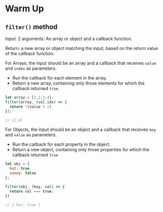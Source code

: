 # Warm Up

## `filter()` method

Input: 2 arguments: An array or object and a callback function.

Return: a new array or object matching the input, based on the return value of the callback function.

For Arrays, the input should be an array and a callback that receives `value` and `index` as parameters.

- Run the callback for each element in the array.
- Return a new array, containing only those elements for which the callback returned `true`.

```javascript
let array = [1,2,3,4];
filter(array, (val,idx) => {
  return !(value % 2)
});

// [2,4]
```

For Objects, the input should be an object and a callback that receives `key` and `value` as parameters.

- Run the callback for each property in the object.
- Return a new object, containing only those properties for which the callback returned `true`

```javascript
let obj = {
  hot: true
  sunny: false
};

filter(obj, (key, val) => {
  return val === true;
})

// { hot: true }
```
